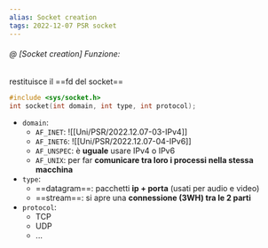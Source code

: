 ```yaml
---
alias: Socket creation
tags: 2022-12-07 PSR socket
---
```


###### @ [Socket creation] Funzione:
 restituisce il ==fd del socket==
```c
#include <sys/socket.h>
int socket(int domain, int type, int protocol);
```

- `domain`: 
	- `AF_INET`: ![[Uni/PSR/2022.12.07-03-IPv4]]
	- `AF_INET6`: ![[Uni/PSR/2022.12.07-04-IPv6]]
	- `AF_UNSPEC`: è **uguale** usare IPv4 o IPv6
	- `AF_UNIX`: per far **comunicare tra loro i processi nella stessa macchina**
- `type`:
	- ==datagram==: pacchetti **ip + porta** (usati per audio e video)
	- ==stream==: si apre una **connessione (3WH) tra le 2 parti**
- `protocol`:
	- TCP
	- UDP
	- ...
<!--ID: 1670494068991-->


